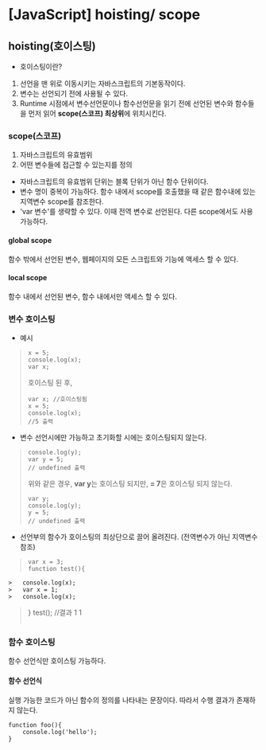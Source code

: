 # [JavaScript] hoisting/ scope

## hoisting(호이스팅)

- 호이스팅이란? 
1. 선언을 맨 위로 이동시키는 자바스크립트의 기본동작이다.
2. 변수는 선언되기 전에 사용될 수 있다.
3. Runtime 시점에서 변수선언문이나 함수선언문을 읽기 전에 선언된 변수와 함수들을 먼저 읽어 **scope(스코프) 최상위**에 위치시킨다. 
### scope(스코프)
 1. 자바스크립트의 유효범위
 2. 어떤 변수들에 접근할 수 있는지를 정의
 - 자바스크립트의 유효범위 단위는 블록 단위가 아닌 함수 단위이다.
- 변수 명이 중복이 가능하다. 함수 내에서 scope를 호출했을 때 같은 함수내에 있는 지역변수 scope를 참조한다.
- 'var 변수'를 생략할 수 있다. 이때 전역 변수로 선언된다. 다른 scope에서도 사용가능하다.
#### global scope
 함수 밖에서 선언된 변수, 웹페이지의 모든 스크립트와 기능에 액세스 할 수 있다.
#### local scope
 함수 내에서 선언된 변수,  함수 내에서만 액세스 할 수 있다.
	

### 변수 호이스팅
- 예시
>  ```
> x = 5;
>console.log(x);
>var x;
>```
> 호이스팅 된 후,
>```
>var x; //호이스팅됨
>x = 5;
>console.log(x);
>//5 출력
> ```
- 변수 선언시에만 가능하고 초기화할 시에는 호이스팅되지 않는다.
>```
>console.log(y);
>var y = 5;
>// undefined 출력
>```
>위와 같은 경우,  **var y**는 호이스팅 되지만, **= 7**은 호이스팅 되지 않는다.
>```
>var y;
>console.log(y);
>y = 5;
>// undefined 출력
>```

- 선언부의 함수가 호이스팅의 최상단으로 끌어 올려진다. (전역변수가 아닌 지역변수 참조)
>```
>var x = 3;
>function test(){
	>	console.log(x);
	>	var x = 1;
	>	console.log(x);
>}
>test();
>//결과 1 1
>``` 

### 함수 호이스팅
 함수 선언식만 호이스팅 가능하다.

#### 함수 선언식
실행 가능한 코드가 아닌 함수의 정의를 나타내는 문장이다. 따라서 수행 결과가 존재하지 않는다.

```
function foo(){
	console.log('hello');
}
```

